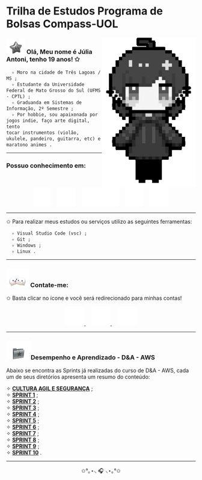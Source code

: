 # Trilha de Estudos Programa de Bolsas Compass-UOL

<img src="Images_Readme/me in pixel.gif" min-width="200px" max-width="200px" width="250px" align="right">


### <img src="Images_Readme/img2.png" width="50" height="40"> Olá, Meu nome é **Júlia Antoni**, tenho 19 anos! ✩ <img >

      ✧ Moro na cidade de Três Lagoas / MS ;
      ✧ Estudante da Universidade Federal de Mato Grosso do Sul (UFMS - CPTL) ;
      ✧ Graduanda em Sistemas de Informação, 2º Semestre ;
      ✧ Por hobbie, sou apaixonada por jogos indie, faço arte digital, tento 
    tocar instrumentos (violão, ukulele, pandeiro, guitarra, etc) e maratono animes .

---

### Possuo conhecimento em:

&nbsp;

<div align="center">
    <img src="Images_Readme/c icon.png" width="45" height="50">&nbsp; &nbsp;
    <img src="Images_Readme/python icon.png" width="50" height="50">&nbsp; &nbsp;
    <img src="Images_Readme/sql icon.png" width="100" height="50">&nbsp; &nbsp;
    <img src="Images_Readme/html icon.png" width="50" height="50">&nbsp; &nbsp;
    <img src="Images_Readme/css icon.png" width="50" height="50">
</div>

---

✩ Para realizar meus estudos ou serviços utilizo as seguintes ferramentas:

      ✧ Visual Studio Code (vsc) ;
      ✧ Git ;
      ✧ Windows ;
      ✧ Linux .

---

### <img src="Images_Readme/img3.png" width="60" height="50"> Contate-me: 

✩ Basta clicar no ícone e você será redirecionado para minhas contas!

<div align="center">
    <a href="https://www.instagram.com/juliaantonii/?hl=pt">
        <img src="Images_Readme/instagram icon.png" width="50" height="50">
    </a>&nbsp; &nbsp;
    <a href="mailto:juliaantonisaab@gmail.com">
        <img src="Images_Readme/gmail icon.png" width="50" height="50">
    </a>&nbsp; &nbsp;
    <a href="https://www.linkedin.com/in/j%C3%BAlia-antoni/">
        <img src="Images_Readme/linkedin icon.png" width="50" height="50">
    </a>
</div>

---

### <img src="Images_Readme/img4.png" width="65" height="50">Desempenho e Aprendizado - D&A - AWS
Abaixo se encontra as Sprints já realizadas do curso de D&A - AWS, cada um de seus diretórios apresenta um resumo do conteúdo:

✧ [**CULTURA AGIL E SEGURANÇA**](<Compass-UOL/SPRINT0/CULTURA AGIL E SEGURANÇA.md>) ;\
✧ [**SPRINT 1**](<Compass-UOL/(SPRINT1/SPRINT1.md>) ;\
✧ [**SPRINT 2**](Compass-UOL/SPRINT2/SPRINT2.md) ;\
✧ [**SPRINT 3**](Compass-UOL/SPRINT3/SPRINT3.md) ;\
✧ [**SPRINT 4**](Compass-UOL/SPRINT4/SPRINT4.md) ;\
✧ [**SPRINT 5**](Compass-UOL/SPRINT5/SPRINT5.md) ;\
✧ [**SPRINT 6**](Compass-UOL/SPRINT6/SPRINT6.md) ;\
✧ [**SPRINT 7**](Compass-UOL/SPRINT7/SPRINT7.md) ;\
✧ [**SPRINT 8**](Compass-UOL/SPRINT8/SPRINT8.md) ;\
✧ [**SPRINT 9**](Compass-UOL/SPRINTI8/SPRINT9.md) ;\
✧ [**SPRINT 10**](Compass-UOL/SPRINTI8/SPRINT10.md) .

---

<div align="center">
      
✩°｡⋆⸜ 🎧 ⸜⋆｡°✩

</div>
